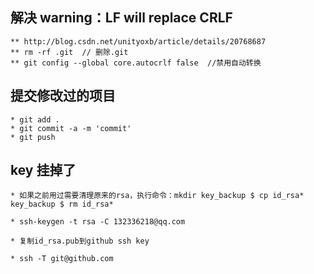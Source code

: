 ## 解决 warning：LF will replace CRLF

	** http://blog.csdn.net/unityoxb/article/details/20768687
	** rm -rf .git  // 删除.git
	** git config --global core.autocrlf false  //禁用自动转换

## 提交修改过的项目

	* git add .    
	* git commit -a -m 'commit'    
	* git push

## key 挂掉了

	* 如果之前用过需要清理原来的rsa，执行命令：mkdir key_backup $ cp id_rsa* key_backup $ rm id_rsa*

	* ssh-keygen -t rsa -C 132336218@qq.com

	* 复制id_rsa.pub到github ssh key

	* ssh -T git@github.com